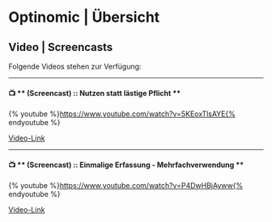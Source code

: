 # Optinomic | Übersicht


## Video | Screencasts

Folgende Videos stehen zur Verfügung:

____


#### :tv: ** (Screencast) :: Nutzen statt lästige Pflicht **

{% youtube %}https://www.youtube.com/watch?v=5KEoxTlsAYE{% endyoutube %}

[Video-Link](https://www.youtube.com/watch?v=5KEoxTlsAYE)

____


#### :tv: ** (Screencast) :: Einmalige Erfassung - Mehrfachverwendung **

{% youtube %}https://www.youtube.com/watch?v=P4DwHBjAyww{% endyoutube %}

[Video-Link](https://www.youtube.com/watch?v=P4DwHBjAyww)

